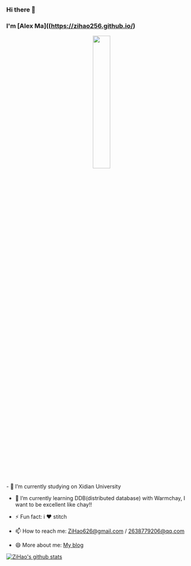 ### Hi there 👋

<!--
**ZiHao256/ZiHao256** is a ✨ _special_ ✨ repository because its `README.md` (this file) appears on your GitHub profile.
Here are some ideas to get you started:
-->

### I'm [Alex Ma]((https://zihao256.github.io/)
<p align="center">
  <img src="https://github.com/JasonkayZK/jasonkayzk/blob/master/hello-world.gif" width="30%">
</p>
- 🔭 I’m currently studying on Xidian University

- 🌱 I’m currently learning DDB(distributed database) with Warmchay, I want to be excellent like chay!!

- ⚡ Fun fact: i ❤️ stitch

- 📫 How to reach me: ZiHao626@gmail.com / 2638779206@qq.com

- 😄 More about me: [My blog](https://zihao256.github.io/)


[![ZiHao's github stats](https://github-readme-stats.vercel.app/api?username=ZiHao256&show_icons=true&theme=dark)](https://github.com/anuraghazra/github-readme-stats)
